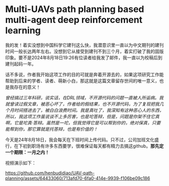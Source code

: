 # Multi-UAVs path planning based multi-agent deep reinforcement learning

我的发！着实没想到中国科学它建刊这么快，我潜意识里一直以为中文期刊的建刊时间一般长达两年左右。没想到它从接受到建刊不到三个月，着实打破了我的固版印象。要不是2024年8月18日19:26有位读者给我发了邮件，我一直以为校稿后到建刊起码一年。

话不多说，作者我开始这项工作的目的可就是奔着开源去的，如果这项研究工作能帮助到后来的学者、读者、萌新小白，那这就是这篇文章留存世间的唯一意义，也是我存在的意义！

*曾经搞过三年科研，说实话，在DRL领域，不开源代码的问题一直被人所诟病。我就曾读过假文章，被恶心坏了，作者给的假结果，也不开源代码，为了复现把我几个月时间搭进去了，被白白浪费时间。我是真吐了，我深知有这种恶心人的东西，所以，我这项工作虽说谈不上多厉害，也是坨答辩，但是，问题是你架不住它真啊，它是坨真·答辩。虽然是一坨，但我觉得它是可以帮到你的，绝对保真，只要能帮到你，那它算就是托答辩，也是有价值的！*

今天是24年8月18日，我会每天在下班时间上传代码。只不过，公司加班文化盛行，在下初到职场有许多东西要学，很难保证每天都有精力去搞这github。**那先定一个期限：一月之内！**

视频演示如下：

https://github.com/henbudidiao/UAV-path-planning/assets/64433060/713afd70-6fa0-414e-9939-f106be09c186

